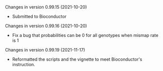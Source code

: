 Changes in version 0.99.15 (2021-10-20)
+ Submitted to Bioconductor

Changes in version 0.99.16 (2021-10-20)
+ Fix a bug that probabilities can be 0 for all genotypes when mismap rate is 1


Changes in version 0.99.19 (2021-11-17)
+ Reformatted the scripts and the vignette to meet Bioconductor's instruction.
